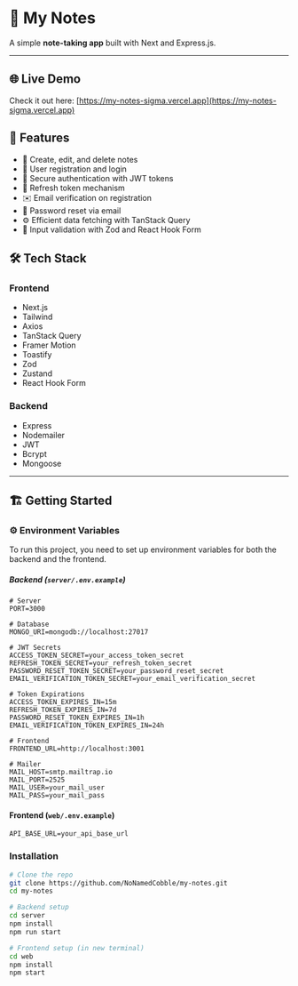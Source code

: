# 📝 My Notes

A simple **note-taking app** built with Next and Express.js.

---

## 🌐 Live Demo

Check it out here: [https://my-notes-sigma.vercel.app](https://my-notes-sigma.vercel.app)

## 🚀 Features

- 📝 Create, edit, and delete notes
- 👤 User registration and login
- 🔐 Secure authentication with JWT tokens
- 🔁 Refresh token mechanism
- ✉️ Email verification on registration
- 🔑 Password reset via email
- ⚙️ Efficient data fetching with TanStack Query
- 🧪 Input validation with Zod and React Hook Form

## 🛠️ Tech Stack

### Frontend

- Next.js
- Tailwind
- Axios
- TanStack Query
- Framer Motion
- Toastify
- Zod
- Zustand
- React Hook Form

### Backend

- Express
- Nodemailer
- JWT
- Bcrypt
- Mongoose

---

## 🏗️ Getting Started

### ⚙️ Environment Variables

To run this project, you need to set up environment variables for both the backend and the frontend.

##### Backend (`server/.env.example`)

```env
# Server
PORT=3000

# Database
MONGO_URI=mongodb://localhost:27017

# JWT Secrets
ACCESS_TOKEN_SECRET=your_access_token_secret
REFRESH_TOKEN_SECRET=your_refresh_token_secret
PASSWORD_RESET_TOKEN_SECRET=your_password_reset_secret
EMAIL_VERIFICATION_TOKEN_SECRET=your_email_verification_secret

# Token Expirations
ACCESS_TOKEN_EXPIRES_IN=15m
REFRESH_TOKEN_EXPIRES_IN=7d
PASSWORD_RESET_TOKEN_EXPIRES_IN=1h
EMAIL_VERIFICATION_TOKEN_EXPIRES_IN=24h

# Frontend
FRONTEND_URL=http://localhost:3001

# Mailer
MAIL_HOST=smtp.mailtrap.io
MAIL_PORT=2525
MAIL_USER=your_mail_user
MAIL_PASS=your_mail_pass
```

#### Frontend (`web/.env.example`)

```env
API_BASE_URL=your_api_base_url
```

### Installation

```bash
# Clone the repo
git clone https://github.com/NoNamedCobble/my-notes.git
cd my-notes

# Backend setup
cd server
npm install
npm run start

# Frontend setup (in new terminal)
cd web
npm install
npm start
```
